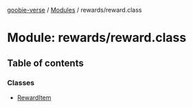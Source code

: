 [goobie-verse](../README.md) / [Modules](../modules.md) / rewards/reward.class

# Module: rewards/reward.class

## Table of contents

### Classes

- [RewardItem](../classes/rewards_reward_class.RewardItem.md)
